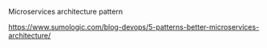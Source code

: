 Microservices architecture pattern

https://www.sumologic.com/blog-devops/5-patterns-better-microservices-architecture/
